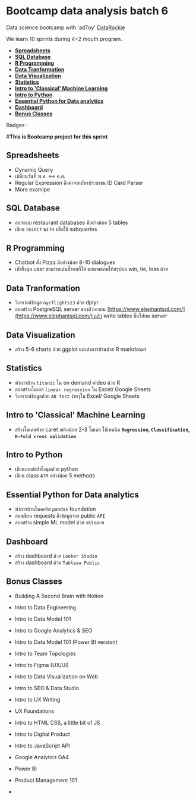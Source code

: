# Bootcamp data analysis batch 6

Data science bootcamp with 'adToy' [DataRockie](https://datarockie.com/)

We learn 10 sprints during 4+2 mouth program.

- **[Spreadsheets](https://github.com/hazymist17/bootcamp_data_analysis_projects#spreadsheets)**
- **[SQL Database](https://github.com/hazymist17/bootcamp_data_analysis_projects#SQL-Database)**
- **[R Programming](https://github.com/hazymist17/bootcamp_data_analysis_projects#R-Programming)**
- **[Data Tranformation](https://github.com/hazymist17/bootcamp_data_analysis_projects#Data-Tranformation)**
- **[Data Visualization](https://github.com/hazymist17/bootcamp_data_analysis_projects#Data-Visualization)**
- **[Statistics](https://github.com/hazymist17/bootcamp_data_analysis_projects#Statistics)**
- **[Intro to 'Classical' Machine Learning](https://github.com/hazymist17/bootcamp_data_analysis_projects#Intro-to-Classical-Machine-Learning)**
- **[Intro to Python](https://github.com/hazymist17/bootcamp_data_analysis_projects#Intro-to-Python)**
- **[Essential Python for Data analytics](https://github.com/hazymist17/bootcamp_data_analysis_projects#Essential-Python-for-Data-analytics)**
- **[Dashboard](https://github.com/hazymist17/bootcamp_data_analysis_projects#Dashboard)**
- **[Bonus Classes](https://github.com/hazymist17/bootcamp_data_analysis_projects#Bonus-Classes)**

Badges : 

#**This is Bootcamp project for this sprint**
## Spreadsheets
- Dynamic Query
- เปลี่ยนวันที่ พ.ศ. <-> ค.ศ.
- Regular Expression ดึงค่าจากบัตรประชาชน ID Card Parser
- More examlpe

## SQL Database
- ออกแบบ restaurant databases มีอย่างน้อย 5 tables
- เขียน `SELECT` `WITH` หรือใช้ subqueries

## R Programming
- Chatbot สั่ง Pizza มีอย่างน้อย 8-10 dialogues
- เป่ายิ้งฉุบ user สามารถเล่นกี่รอบก็ได้ ตอนจบเกมให้สรุปผล win, tie, loss ด้วย

## Data Tranformation
- วิเคราะห์ข้อมูล `nycflights13` ด้วย dplyr
- ลองสร้าง PostgreSQL server ของตัวเองบน [https://www.elephantsql.com/](https://www.elephantsql.com/) แล้ว write tables ขึ้นไปบน server

## Data Visualization
- สร้าง 5-6 charts ด้วย ggplot และส่งการบ้านด้วย R markdown

## Statistics
- ทำการบ้าน `titanic` ใน on demand video ด้วย R
- ลองสร้างโมเดล `linear regression` ใน Excel/ Google Sheets
- วิเคราะห์ข้อมูลด้วย `AB test` ง่ายๆใน Excel/ Google Sheets

## Intro to 'Classical' Machine Learning
- สร้างโมเดลด้วย caret อย่างน้อย 2-3 โมเดล ใช้เทคนิค **`Regression`, `Classification`, `K-Fold cross validation`**

## Intro to Python
- เขียนเกมส์เป่ายิ้งฉุบด้วย python
- เขียน class `ATM` อย่างน้อย 5 methods

## Essential Python for Data analytics
- ทำการบ้านในคอร์ส `pandas` foundation
- ลองเขียน requests ดึงข้อมูลจาก public `API`
- ลองสร้าง simple ML model ด้วย `sklearn`

## Dashboard
- สร้าง dashboard ด้วย `Looker Studio`
- สร้าง dashboard ด้วย `Tableau Public`

## Bonus Classes
- Building A Second Brain with Notion
- Intro to Data Engineering
- Intro to Data Model 101
- Intro to Google Analytics & SEO
- Intro to Data Model 101 (Power BI version)
- Intro to Team Topologies
- Intro to Figma (UX/UI)
- Intro to Data Visualization on Web
- Intro to SEO & Data Studio
- Intro to UX Writing
- UX Foundations
- Intro to HTML CSS, a little bit of JS
- Intro to Digital Product
- Intro to JavaScript API
- Google Analytics GA4
- Power BI
- Product Management 101






- 








